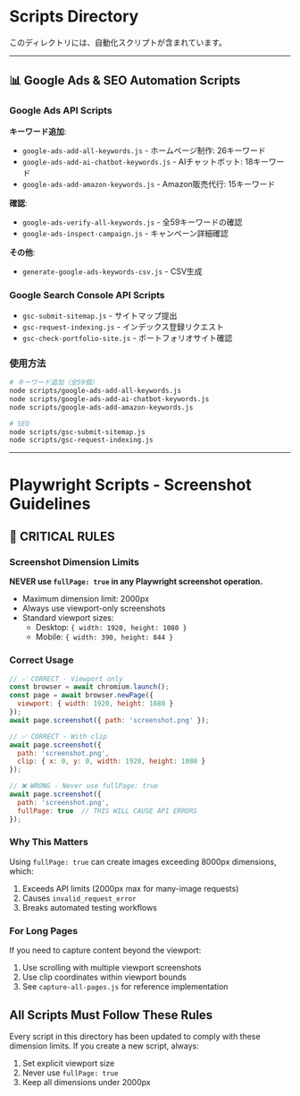 # Scripts Directory

このディレクトリには、自動化スクリプトが含まれています。

---

## 📊 Google Ads & SEO Automation Scripts

### Google Ads API Scripts

**キーワード追加**:
- `google-ads-add-all-keywords.js` - ホームページ制作: 26キーワード
- `google-ads-add-ai-chatbot-keywords.js` - AIチャットボット: 18キーワード
- `google-ads-add-amazon-keywords.js` - Amazon販売代行: 15キーワード

**確認**:
- `google-ads-verify-all-keywords.js` - 全59キーワードの確認
- `google-ads-inspect-campaign.js` - キャンペーン詳細確認

**その他**:
- `generate-google-ads-keywords-csv.js` - CSV生成

### Google Search Console API Scripts

- `gsc-submit-sitemap.js` - サイトマップ提出
- `gsc-request-indexing.js` - インデックス登録リクエスト
- `gsc-check-portfolio-site.js` - ポートフォリオサイト確認

### 使用方法

```bash
# キーワード追加（全59個）
node scripts/google-ads-add-all-keywords.js
node scripts/google-ads-add-ai-chatbot-keywords.js
node scripts/google-ads-add-amazon-keywords.js

# SEO
node scripts/gsc-submit-sitemap.js
node scripts/gsc-request-indexing.js
```

---

# Playwright Scripts - Screenshot Guidelines

## 🚨 CRITICAL RULES

### Screenshot Dimension Limits
**NEVER use `fullPage: true` in any Playwright screenshot operation.**

- Maximum dimension limit: 2000px
- Always use viewport-only screenshots
- Standard viewport sizes:
  - Desktop: `{ width: 1920, height: 1080 }`
  - Mobile: `{ width: 390, height: 844 }`

### Correct Usage

```javascript
// ✅ CORRECT - Viewport only
const browser = await chromium.launch();
const page = await browser.newPage({
  viewport: { width: 1920, height: 1080 }
});
await page.screenshot({ path: 'screenshot.png' });

// ✅ CORRECT - With clip
await page.screenshot({
  path: 'screenshot.png',
  clip: { x: 0, y: 0, width: 1920, height: 1080 }
});

// ❌ WRONG - Never use fullPage: true
await page.screenshot({
  path: 'screenshot.png',
  fullPage: true  // THIS WILL CAUSE API ERRORS
});
```

### Why This Matters

Using `fullPage: true` can create images exceeding 8000px dimensions, which:
1. Exceeds API limits (2000px max for many-image requests)
2. Causes `invalid_request_error`
3. Breaks automated testing workflows

### For Long Pages

If you need to capture content beyond the viewport:
1. Use scrolling with multiple viewport screenshots
2. Use clip coordinates within viewport bounds
3. See `capture-all-pages.js` for reference implementation

## All Scripts Must Follow These Rules

Every script in this directory has been updated to comply with these dimension limits.
If you create a new script, always:

1. Set explicit viewport size
2. Never use `fullPage: true`
3. Keep all dimensions under 2000px
